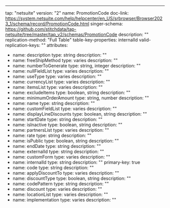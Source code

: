 ---
tap: "netsuite"
version: "2"
name: PromotionCode
doc-link: https://system.netsuite.com/help/helpcenter/en_US/srbrowser/Browser2023_1/schema/record/PromotionCode.html
singer-schema: https://github.com/stitchdata/tap-netsuite/tree/master/tap_v2/schemas/PromotionCode
description: ""
replication-method: "Full Table"
table-key-properties: internalId
valid-replication-keys: ""
attributes:
- name: description
  type: string
  description: ""
- name: freeShipMethod
  type: varies
  description: ""
- name: numberToGenerate
  type: string, integer
  description: ""
- name: nullFieldList
  type: varies
  description: ""
- name: useType
  type: varies
  description: ""
- name: currencyList
  type: varies
  description: ""
- name: itemsList
  type: varies
  description: ""
- name: excludeItems
  type: boolean, string
  description: ""
- name: minimumOrderAmount
  type: string, number
  description: ""
- name: name
  type: string
  description: ""
- name: customFieldList
  type: varies
  description: ""
- name: displayLineDiscounts
  type: boolean, string
  description: ""
- name: startDate
  type: string
  description: ""
- name: isInactive
  type: boolean, string
  description: ""
- name: partnersList
  type: varies
  description: ""
- name: rate
  type: string
  description: ""
- name: isPublic
  type: boolean, string
  description: ""
- name: endDate
  type: string
  description: ""
- name: externalId
  type: string
  description: ""
- name: customForm
  type: varies
  description: ""
- name: internalId
  type: string
  description: ""
  primary-key: true
- name: code
  type: string
  description: ""
- name: applyDiscountTo
  type: varies
  description: ""
- name: discountType
  type: boolean, string
  description: ""
- name: codePattern
  type: string
  description: ""
- name: discount
  type: varies
  description: ""
- name: locationList
  type: varies
  description: ""
- name: implementation
  type: varies
  description: ""
